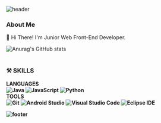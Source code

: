 ![header](https://capsule-render.vercel.app/api?type=slice&color=auto&height=300&section=header&text=JISEOG%20PARK&fontSize=90)

### About Me
👋 Hi There! I'm Junior Web Front-End Developer.

![Anurag's GitHub stats](https://github-readme-stats.vercel.app/api?username=ralph601&show_icons=true&theme=radical)<br><br>

### ⚒️ SKILLS

<b>LANGUAGES<br>
<img alt="Java" src ="https://img.shields.io/badge/Java-007396?style=flat-square&logo=java&logoColor=white"/>
<img alt="JavaScript" src ="https://img.shields.io/badge/JavaScript-F7DF1E?style=flat-square&logo=JavaScript&logoColor=white"/>
<img alt="Python" src ="https://img.shields.io/badge/Python-3776AB?style=flat-square&logo=Python&logoColor=white"/><br>
TOOLS<br>
<img alt="Git" src ="https://img.shields.io/badge/Git-F05032?style=flat-square&logo=Git&logoColor=white"/>
<img alt="Android Studio" src ="https://img.shields.io/badge/Android Studio-3DDC84?style=flat-square&logo=Android Studio&logoColor=white"/>
<img alt="Visual Studio Code" src ="https://img.shields.io/badge/Visual Studio Code-007ACC?style=flat-square&logo=Visual Studio Code&logoColor=white"/>
<img alt="Eclipse IDE" src ="https://img.shields.io/badge/Eclipse IDE-2C2255?style=flat-square&logo=Eclipse IDE&logoColor=white"/>

![footer](https://capsule-render.vercel.app/api?type=slice&color=auto&height=100&section=footer)


